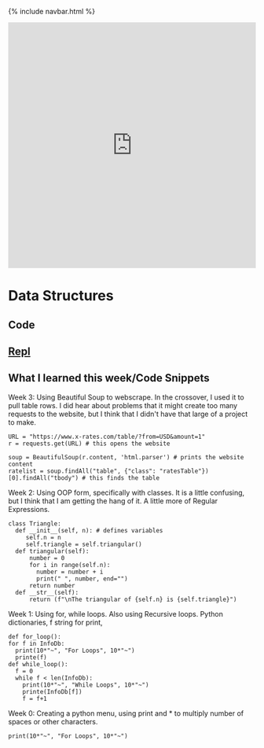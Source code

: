 {% include navbar.html %}

<iframe frameborder="0" width="100%" height="500px" src="https://replit.com/@charlesElipton/Tri-3-Kurtis-Kwan?embed=true"></iframe>


# Data Structures
## Code
## [Repl](https://replit.com/@charlesElipton/Tri-3-Kurtis-Kwan#.replit)

## What I learned this week/Code Snippets
Week 3:
  Using Beautiful Soup to webscrape. In the crossover, I used it to pull table rows. I did hear about problems that it might create too many requests to the website, but I think that I didn't have that large of a project to make. 
  ```
URL = "https://www.x-rates.com/table/?from=USD&amount=1"
r = requests.get(URL) # this opens the website

soup = BeautifulSoup(r.content, 'html.parser') # prints the website content
ratelist = soup.findAll("table", {"class": "ratesTable"})[0].findAll("tbody") # this finds the table

  ```

Week 2:
  Using OOP form, specifically with classes. It is a little confusing, but I think that I am getting the hang of it. A little more of Regular Expressions.
  ```
  class Triangle: 
    def __init__(self, n): # defines variables
       self.n = n
       self.triangle = self.triangular()
    def triangular(self):
        number = 0
        for i in range(self.n):
          number = number + i
          print(" ", number, end="")
        return number
    def __str__(self):
        return (f"\nThe triangular of {self.n} is {self.triangle}")
 ```

Week 1:
  Using for, while loops. Also using Recursive loops. Python dictionaries, f string for print, 
  ```
def for_loop():
  for f in InfoDb:
    print(10*"~", "For Loops", 10*"~")
    printe(f)
def while_loop():
    f = 0
    while f < len(InfoDb):
      print(10*"~", "While Loops", 10*"~")
      printe(InfoDb[f])
      f = f+1 
  ```
Week 0: 
  Creating a python menu, using print and * to multiply number of spaces or other characters.
  ```   
  print(10*"~", "For Loops", 10*"~")
  ```

